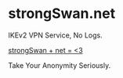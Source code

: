 # strongSwan.net

IKEv2 VPN Service, No Logs.

[strongSwan + net = <3](http://strongSwan.net)

Take Your Anonymity Seriously.

